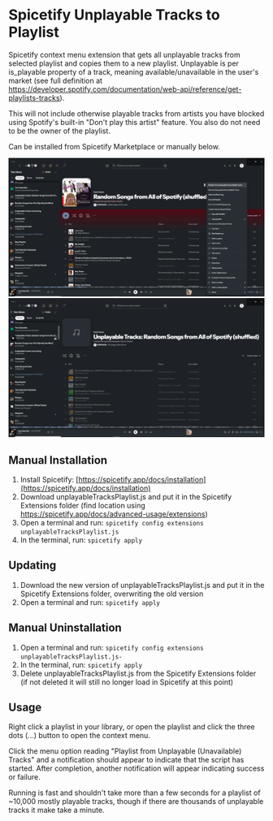 # Spicetify Unplayable Tracks to Playlist

Spicetify context menu extension that gets all unplayable tracks from selected playlist and copies them to a new playlist. Unplayable is per is_playable property of a track, meaning available/unavailable in the user's market (see full definition at https://developer.spotify.com/documentation/web-api/reference/get-playlists-tracks).

This will not include otherwise playable tracks from artists you have blocked using Spotify's built-in "Don't play this artist" feature. You also do not need to be the owner of the playlist.

Can be installed from Spicetify Marketplace or manually below.

![sample](/sample1.png)
![sample](/sample2.png)

## Manual Installation

1. Install Spicetify: [https://spicetify.app/docs/installation](https://spicetify.app/docs/installation)
2. Download unplayableTracksPlaylist.js and put it in the Spicetify Extensions folder (find location using https://spicetify.app/docs/advanced-usage/extensions)
3. Open a terminal and run: `spicetify config extensions unplayableTracksPlaylist.js`
4. In the terminal, run: `spicetify apply`

## Updating

1. Download the new version of unplayableTracksPlaylist.js and put it in the Spicetify Extensions folder, overwriting the old version
2. Open a terminal and run: `spicetify apply`

## Manual Uninstallation

1. Open a terminal and run: `spicetify config extensions unplayableTracksPlaylist.js-`
2. In the terminal, run: `spicetify apply`
3. Delete unplayableTracksPlaylist.js from the Spicetify Extensions folder (if not deleted it will still no longer load in Spicetify at this point)

## Usage

Right click a playlist in your library, or open the playlist and click the three dots (...) button to open the context menu.

Click the menu option reading "Playlist from Unplayable (Unavailable) Tracks" and a notification should appear to indicate that the script has started. After completion, another notification will appear indicating success or failure.

Running is fast and shouldn't take more than a few seconds for a playlist of ~10,000 mostly playable tracks, though if there are thousands of unplayable tracks it make take a minute.
